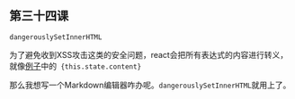 ## 第三十四课

`dangerouslySetInnerHTML`

为了避免收到XSS攻击这类的安全问题，react会把所有表达式的内容进行转义，就像[例子](https://github.com/daoyi7/r/blob/master/src/study/study-34/study-34.js)中的`
{this.state.content}`

那么我想写一个Markdown编辑器咋办呢。`dangerouslySetInnerHTML`就用上了。
